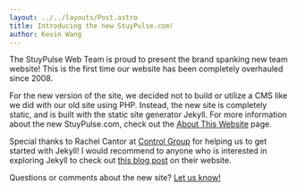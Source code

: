 ```yaml
---
layout: ../../layouts/Post.astro
title: Introducing the new StuyPulse.com!
author: Kevin Wang
---
```

The StuyPulse Web Team is proud to present the brand spanking new team website! This is the first time our website has been completely overhauled since 2008.

For the new version of the site, we decided not to build or utilize a CMS like we did with our old site using PHP. Instead, the new site is completely static, and is built with the static site generator Jekyll. For more information about the new StuyPulse.com, check out the [About This Website](/about/website/) page.

Special thanks to Rachel Cantor at [Control Group](http://www.controlgroup.com/) for helping us to get started with Jekyll! I would recommend to anyone who is interested in exploring Jekyll to check out [this blog post](http://blog.controlgroup.com/2012/10/19/controlgroup-com-built-using-jekyll/) on their website.

Questions or comments about the new site? [Let us know!](/contact/)
